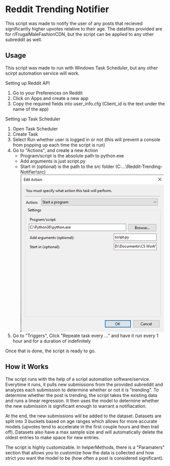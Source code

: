 # Reddit Trending Notifier
This script was made to notify the user of any posts that recieved significantly higher upvotes relative to their age. The datafiles provided are for r/FrugalMaleFashionCDN, but the script can be applied to any other subreddit as well. 

## Usage
This script was made to run with Windows Task Scheduler, but any other scirpt automation service will work.

Setting up Reddit API
1. Go to your Preferences on Reddit 
2. Click on Apps and create a new app
3. Copy the required fields into user_info.cfg (Client_id is the text under the name of the app)

Setting up Task Scheduler
1. Open Task Scheduler
2. Create Task
3. Select Run whether user is logged in or not (this will prevent a console from popping up each time the script is run)
4. Go to "Actions", and create a new Action
   - Program/script is the absolute path to python.exe
   - Add arguments is just script.py
   - Start in (optional) is the path to the src folder (C:...\Reddit-Trending-Notifier\src)
![alt text](https://github.com/jli97/Reddit-Trending-Notifier-/blob/master/extras/readme_task.png)
5. Go to "Triggers", Click "Repeate task every ..." and have it run every 1 hour and for a duration of indefinitely

Once that is done, the script is ready to go. 

## How it Works
The script runs with the help of a script automation software/service. Everytime it runs, it pulls new submissions from the provided subreddit and analyzes each submission to determine whether or not it is "trending". To determine whether the post is trending, the script takes the existing data and runs a linear regression. It then uses the model to determine whether the new submission is significant enough to warrant a notifiacation. 

At the end, the new submissions will be added to the dataset. Datasets are split into 3 buckets based on age ranges which allows for more accurate models (upvotes tend to accelerate in the first couple hours and then trail off). Datasets also have a max sample size and will automatically delete the oldest entries to make space for new entries. 

The script is highly customizable. In helperMethods, there is a "Paramaters" section that allows you to customize how the data is collected and how strict you want the model to be (how often a post is considered significant). 
